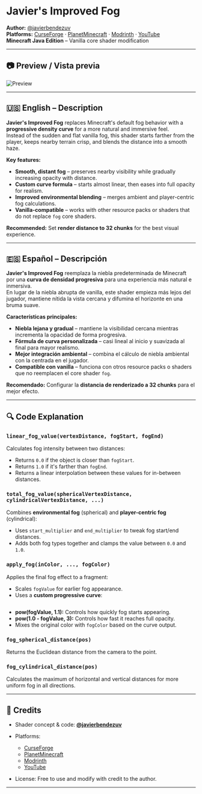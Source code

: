 # Javier's Improved Fog

**Author:** [@javierbendezuv](https://www.curseforge.com/members/javierbendezuv/projects)  
**Platforms:** [CurseForge](https://www.curseforge.com/members/javierbendezuv/projects) · [PlanetMinecraft](https://www.planetminecraft.com/member/javierbendezuv/) · [Modrinth](https://modrinth.com/user/javierbendezuv) · [YouTube](https://www.youtube.com/@resourcepacksdejavierbendezuv)  
**Minecraft Java Edition** – Vanilla core shader modification

---

## 📷 Preview / Vista previa

![Preview](https://i.imgur.com/273Er1j.png)  

---

## 🇺🇸 English – Description

**Javier's Improved Fog** replaces Minecraft's default fog behavior with a **progressive density curve** for a more natural and immersive feel.  
Instead of the sudden and flat vanilla fog, this shader starts farther from the player, keeps nearby terrain crisp, and blends the distance into a smooth haze.

**Key features:**
- **Smooth, distant fog** – preserves nearby visibility while gradually increasing opacity with distance.  
- **Custom curve formula** – starts almost linear, then eases into full opacity for realism.  
- **Improved environmental blending** – merges ambient and player-centric fog calculations.  
- **Vanilla-compatible** – works with other resource packs or shaders that do not replace `fog` core shaders.  

**Recommended:** Set **render distance to 32 chunks** for the best visual experience.

---

## 🇪🇸 Español – Descripción

**Javier's Improved Fog** reemplaza la niebla predeterminada de Minecraft por una **curva de densidad progresiva** para una experiencia más natural e inmersiva.  
En lugar de la niebla abrupta de vanilla, este shader empieza más lejos del jugador, mantiene nítida la vista cercana y difumina el horizonte en una bruma suave.

**Características principales:**
- **Niebla lejana y gradual** – mantiene la visibilidad cercana mientras incrementa la opacidad de forma progresiva.  
- **Fórmula de curva personalizada** – casi lineal al inicio y suavizada al final para mayor realismo.  
- **Mejor integración ambiental** – combina el cálculo de niebla ambiental con la centrada en el jugador.  
- **Compatible con vanilla** – funciona con otros resource packs o shaders que no reemplacen el core shader `fog`.  

**Recomendado:** Configurar la **distancia de renderizado a 32 chunks** para el mejor efecto.

---

## 🔍 Code Explanation

### `linear_fog_value(vertexDistance, fogStart, fogEnd)`
Calculates fog intensity between two distances:
- Returns `0.0` if the object is closer than `fogStart`.  
- Returns `1.0` if it's farther than `fogEnd`.  
- Returns a linear interpolation between these values for in-between distances.

### `total_fog_value(sphericalVertexDistance, cylindricalVertexDistance, ...)`
Combines **environmental fog** (spherical) and **player-centric fog** (cylindrical):
- Uses `start_multiplier` and `end_multiplier` to tweak fog start/end distances.  
- Adds both fog types together and clamps the value between `0.0` and `1.0`.  

### `apply_fog(inColor, ..., fogColor)`
Applies the final fog effect to a fragment:
- Scales `fogValue` for earlier fog appearance.  
- Uses a **custom progressive curve**:  
  ```glsl  curvedFog = pow(fogValue, 1.1) / (pow(fogValue, 1.1) + pow(1.0 - fogValue, 3));
  
* **pow(fogValue, 1.1):** Controls how quickly fog starts appearing.
* **pow(1.0 - fogValue, 3):** Controls how fast it reaches full opacity.
* Mixes the original color with `fogColor` based on the curve output.

### `fog_spherical_distance(pos)`

Returns the Euclidean distance from the camera to the point.

### `fog_cylindrical_distance(pos)`

Calculates the maximum of horizontal and vertical distances for more uniform fog in all directions.

---

## 📜 Credits

* Shader concept & code: **[@javierbendezuv](https://www.curseforge.com/members/javierbendezuv/projects)**
* Platforms:

  * [CurseForge](https://www.curseforge.com/members/javierbendezuv/projects)
  * [PlanetMinecraft](https://www.planetminecraft.com/member/javierbendezuv/)
  * [Modrinth](https://modrinth.com/user/javierbendezuv)
  * [YouTube](https://www.youtube.com/@resourcepacksdejavierbendezuv)
* License: Free to use and modify with credit to the author.

---

